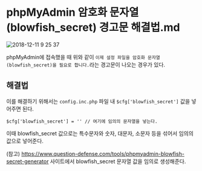 # phpMyAdmin 암호화 문자열(blowfish_secret) 경고문 해결법.md

![2018-12-11 9 25 37](https://user-images.githubusercontent.com/36276682/49802991-ecd0eb00-fd91-11e8-995a-5082ff56b85c.png)

phpMyAdmin에 접속했을 때 위와 같이 `이제 설정 파일을 암호화 문자열(blowfish_secret)을 필요로 합니다.`라는 경고문이 나오는 경우가 있다. 

## 해결법
이를 해결하기 위해서는 `config.inc.php` 파일 내 `$cfg['blowfish_secret']` 값을 넣어주면 된다. 

```
$cfg['blowfish_secret'] = '' // 여기에 임의의 문자열을 넣는다.
```

이때 blowfish_secret 값으로는 특수문자와 숫자, 대문자, 소문자 등을 섞어서 임의의 값으로 넣어준다. 

(참고) https://www.question-defense.com/tools/phpmyadmin-blowfish-secret-generator 사이트에서 blowfish_secret 문자열 값을 임의로 생성해준다. 
